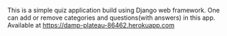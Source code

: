 This is a simple quiz application build using Django web framework. One can add or remove categories and questions(with
answers) in this app.
Available at https://damp-plateau-86462.herokuapp.com